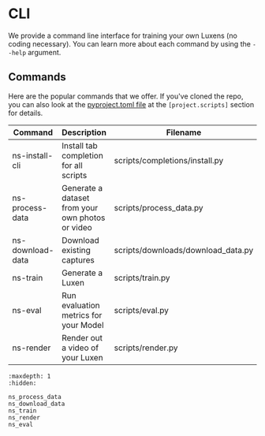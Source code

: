 # CLI

We provide a command line interface for training your own Luxens (no coding necessary). You can learn more about each command by using the `--help` argument.

## Commands

Here are the popular commands that we offer. If you've cloned the repo, you can also look at the [pyproject.toml file](https://github.com/luxenstudio-project/luxenstudio/blob/main/pyproject.toml) at the `[project.scripts]` section for details.

| Command          | Description                                      | Filename                           |
| ---------------- | ------------------------------------------------ | ---------------------------------- |
| ns-install-cli   | Install tab completion for all scripts           | scripts/completions/install.py     |
| ns-process-data  | Generate a dataset from your own photos or video | scripts/process_data.py            |
| ns-download-data | Download existing captures                       | scripts/downloads/download_data.py |
| ns-train         | Generate a Luxen                                  | scripts/train.py                   |
| ns-eval          | Run evaluation metrics for your Model            | scripts/eval.py                    |
| ns-render        | Render out a video of your Luxen                  | scripts/render.py                  |

```{toctree}
:maxdepth: 1
:hidden:

ns_process_data
ns_download_data
ns_train
ns_render
ns_eval
```
